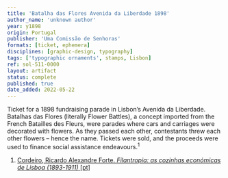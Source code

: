 ```yaml
---
title: 'Batalha das Flores Avenida da Liberdade 1898'
author_name: 'unknown author'
year: y1898
origin: Portugal
publisher: 'Uma Comissão de Senhoras'
formats: [ticket, ephemera]
disciplines: [graphic-design, typography]
tags: ['typographic ornaments', stamps, Lisbon]
ref: sol-511-0000
layout: artifact
status: complete
published: true
date_added: 2022-05-22
---
```

Ticket for a 1898 fundraising parade in Lisbon’s Avenida da Liberdade. Batalhas das Flores (literally Flower Battles), a concept imported from the French Batailles des Fleurs, were parades where cars and carriages were decorated with flowers. As they passed each other, contestants threw each other flowers – hence the name. Tickets were sold, and the proceeds were used to finance social assistance endeavours.<sup>1</sup>

<ol class="footnotes">
<li><a class="fn-link" href="https://1library.org/article/a-batalha-de-flores-na-avenida-da-liberdade.yd2p66gq">Cordeiro, Ricardo Alexandre Forte. <cite>Filantropia: as cozinhas económicas de Lisboa (1893-1911)</cite> [pt]</a></li>
</ol>
